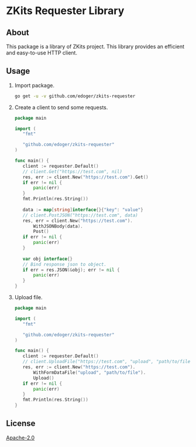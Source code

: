 # ZKits Requester Library #

## About ##

This package is a library of ZKits project. 
This library provides an efficient and easy-to-use HTTP client.

## Usage ##

 1. Import package.
 
    ```sh
    go get -u -v github.com/edoger/zkits-requester
    ```

 2. Create a client to send some requests.

    ```go
    package main
    
    import (
       "fmt"
    
       "github.com/edoger/zkits-requester"
    )
    
    func main() {
       client := requester.Default()
       // client.Get("https://test.com", nil)
       res, err := client.New("https://test.com").Get()
       if err != nil {
           panic(err)
       }
       fmt.Println(res.String())
       
       data := map[string]interface{}{"key": "value"}
       // client.PostJSON("https://test.com", data)
       res, err = client.New("https://test.com").
           WithJSONBody(data).
           Post()
       if err != nil {
           panic(err)
       }
       
       var obj interface{}
       // Bind response json to object.
       if err = res.JSON(&obj); err != nil {
           panic(err)
       }
    }
    ```

 3. Upload file.

    ```go
    package main
    
    import (
       "fmt"
    
       "github.com/edoger/zkits-requester"
    )
    
    func main() {
       client := requester.Default()
       // client.UploadFile("https://test.com", "upload", "path/to/file")
       res, err := client.New("https://test.com").
           WithFormDataFile("upload", "path/to/file").
           Upload()
       if err != nil {
           panic(err)
       }
       fmt.Println(res.String())
    }
    ```

## License ##

[Apache-2.0](http://www.apache.org/licenses/LICENSE-2.0)
